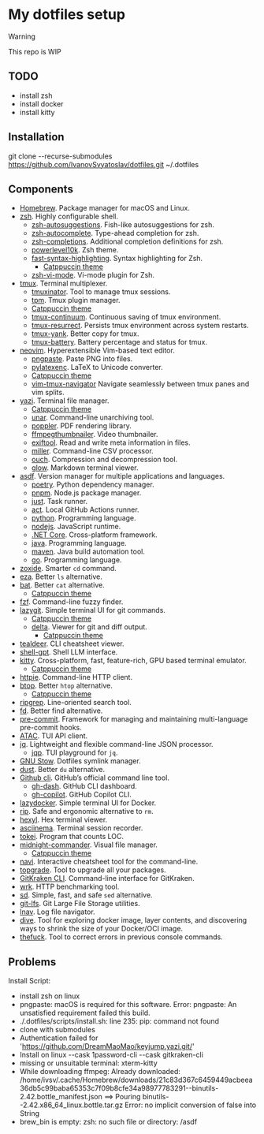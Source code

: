 # My dotfiles setup

> [!Warning]
> This repo is WIP

## TODO

- install zsh
- install docker
- install kitty

## Installation

git clone --recurse-submodules https://github.com/IvanovSvyatoslav/dotfiles.git ~/.dotfiles

## Components

- [Homebrew](https://brew.sh/). Package manager for macOS and Linux.
- [zsh](https://www.zsh.org/). Highly configurable shell.
  - [zsh-autosuggestions](https://github.com/zsh-users/zsh-autosuggestions). Fish-like autosuggestions for zsh.
  - [zsh-autocomplete](https://github.com/marlonrichert/zsh-autocomplete). Type-ahead completion for zsh.
  - [zsh-completions](https://github.com/zsh-users/zsh-completions). Additional completion definitions for zsh.
  - [powerlevel10k](https://github.com/romkatv/powerlevel10k). Zsh theme.
  - [fast-syntax-highlighting](https://github.com/zdharma-continuum/fast-syntax-highlighting). Syntax highlighting for Zsh.
    - [Catppuccin theme](https://github.com/catppuccin/zsh-fsh)
  - [zsh-vi-mode](https://github.com/jeffreytse/zsh-vi-mode). Vi-mode plugin for Zsh.
- [tmux](https://github.com/tmux/tmux/wiki). Terminal multiplexer.
  - [tmuxinator](https://github.com/tmuxinator/tmuxinator). Tool to manage tmux sessions.
  - [tpm](https://github.com/tmux-plugins/tpm). Tmux plugin manager.
  - [Catppuccin theme](https://github.com/catppuccin/tmux)
  - [tmux-continuum](https://github.com/tmux-plugins/tmux-continuum). Continuous saving of tmux environment.
  - [tmux-resurrect](https://github.com/tmux-plugins/tmux-resurrect). Persists tmux environment across system restarts.
  - [tmux-yank](https://github.com/tmux-plugins/tmux-yank). Better copy for tmux.
  - [tmux-battery](https://github.com/tmux-plugins/tmux-battery). Battery percentage and status for tmux.
- [neovim](https://neovim.io/). Hyperextensible Vim-based text editor.
  - [pngpaste](https://github.com/jcsalterego/pngpaste). Paste PNG into files.
  - [pylatexenc](https://pypi.org/project/pylatexenc/). LaTeX to Unicode converter.
  - [Catppuccin theme](https://github.com/catppuccin/nvim)
  - [vim-tmux-navigator](https://github.com/christoomey/vim-tmux-navigator) Navigate seamlessly between tmux panes and vim splits.
- [yazi](https://yazi-rs.github.io/). Terminal file manager.
  - [Catppuccin theme](https://github.com/catppuccin/yazi)
  - [unar](https://theunarchiver.com/command-line). Command-line unarchiving tool.
  - [poppler](https://poppler.freedesktop.org/). PDF rendering library.
  - [ffmpegthumbnailer](https://github.com/dirkvdb/ffmpegthumbnailer). Video thumbnailer.
  - [exiftool](https://exiftool.org/). Read and write meta information in files.
  - [miller](https://github.com/johnkerl/miller). Command-line CSV processor.
  - [ouch](https://github.com/ouch-org/ouch). Compression and decompression tool.
  - [glow](https://github.com/charmbracelet/glow). Markdown terminal viewer.
- [asdf](https://asdf-vm.com/). Version manager for multiple applications and languages.
  - [poetry](https://python-poetry.org/). Python dependency manager.
  - [pnpm](https://pnpm.io/). Node.js package manager.
  - [just](https://just.systems/man/en/). Task runner.
  - [act](https://nektosact.com/). Local GitHub Actions runner.
  - [python](https://www.python.org/). Programming language.
  - [nodejs](https://nodejs.org/). JavaScript runtime.
  - [.NET Core](https://dotnet.microsoft.com/). Cross-platform framework.
  - [java](https://www.java.com/). Programming language.
  - [maven](https://maven.apache.org/). Java build automation tool.
  - [go](https://golang.org/). Programming language.
- [zoxide](https://github.com/ajeetdsouza/zoxide). Smarter `cd` command.
- [eza](https://github.com/eza-community/eza). Better `ls` alternative.
- [bat](https://github.com/sharkdp/bat). Better `cat` alternative.
  - [Catppuccin theme](https://github.com/catppuccin/bat)
- [fzf](https://github.com/junegunn/fzf). Command-line fuzzy finder.
- [lazygit](https://github.com/jesseduffield/lazygit). Simple terminal UI for git commands.
  - [Catppuccin theme](https://github.com/catppuccin/lazygit)
  - [delta](https://github.com/dandavison/delta). Viewer for git and diff output.
    - [Catppuccin theme](https://github.com/catppuccin/delta)
- [tealdeer](https://github.com/dbrgn/tealdeer). CLI cheatsheet viewer.
- [shell-gpt](https://github.com/TheR1D/shell_gpt). Shell LLM interface.
- [kitty](https://sw.kovidgoyal.net/kitty/). Cross-platform, fast, feature-rich, GPU based terminal emulator.
  - [Catppuccin theme](https://github.com/catppuccin/kitty)
- [httpie](https://httpie.io/cli). Command-line HTTP client.
- [btop](https://github.com/sharkdp/bat). Better `htop` alternative.
  - [Catppuccin theme](https://github.com/catppuccin/btop)
- [ripgrep](https://github.com/BurntSushi/ripgrep). Line-oriented search tool.
- [fd](https://github.com/sharkdp/fd). Better find alternative.
- [pre-commit](https://pre-commit.com/). Framework for managing and maintaining multi-language pre-commit hooks.
- [ATAC](https://github.com/Julien-cpsn/ATAC). TUI API client.
- [jq](https://stedolan.github.io/jq/). Lightweight and flexible command-line JSON processor.
  - [jqp](https://github.com/noahgorstein/jqp). TUI playground for `jq`.
- [GNU Stow](https://www.gnu.org/software/stow/). Dotfiles symlink manager.
- [dust](https://github.com/bootandy/dust). Better `du` alternative.
- [Github cli](https://cli.github.com/). GitHub’s official command line tool.
  - [gh-dash](https://github.com/dlvhdr/gh-dash). GitHub CLI dashboard.
  - [gh-copilot](https://docs.github.com/ru/copilot/using-github-copilot/using-github-copilot-in-the-command-line). GitHub Copilot CLI.
- [lazydocker](https://github.com/jesseduffield/lazydocker). Simple terminal UI for Docker.
- [rip](https://github.com/nivekuil/rip). Safe and ergonomic alternative to `rm`.
- [hexyl](https://github.com/sharkdp/hexyl). Hex terminal viewer.
- [asciinema](https://docs.asciinema.org). Terminal session recorder.
- [tokei](https://github.com/XAMPPRocky/tokei). Program that counts LOC.
- [midnight-commander](https://midnight-commander.org/). Visual file manager.
  - [Catppuccin theme](https://github.com/catppuccin/mc)
- [navi](https://github.com/denisidoro/navi). Interactive cheatsheet tool for the command-line.
- [topgrade](https://github.com/topgrade-rs/topgrade). Tool to upgrade all your packages.
- [GitKraken CLI](https://www.gitkraken.com/cli). Command-line interface for GitKraken.
- [wrk](https://github.com/wg/wrk). HTTP benchmarking tool.
- [sd](https://github.com/chmln/sd). Simple, fast, and safe `sed` alternative.
- [git-lfs](https://git-lfs.com/). Git Large File Storage utilities.
- [lnav](https://lnav.org/downloads). Log file navigator.
- [dive](https://github.com/wagoodman/dive). Tool for exploring docker image, layer contents, and discovering ways to shrink the size of your Docker/OCI image.
- [thefuck](https://github.com/nvbn/thefuck). Tool to correct errors in previous console commands.

## Problems

Install Script:

- install zsh on linux
- pngpaste: macOS is required for this software.
  Error: pngpaste: An unsatisfied requirement failed this build.
- ./.dotfiles/scripts/install.sh: line 235: pip: command not found
- clone with submodules
- Authentication failed for 'https://github.com/DreamMaoMao/keyjump.yazi.git/'
- Install on linux --cask 1password-cli
  --cask gitkraken-cli
- missing or unsuitable terminal: xterm-kitty
- While downloading ffmpeg:
  Already downloaded: /home/ivsv/.cache/Homebrew/downloads/21c83d367c6459449acbeea36db5c99baba65353c7f09b8cfe34a98977783291--binutils-2.42.bottle_manifest.json
  ==> Pouring binutils--2.42.x86_64_linux.bottle.tar.gz
  Error: no implicit conversion of false into String
- brew_bin is empty:
  zsh: no such file or directory: /asdf
